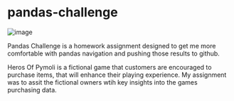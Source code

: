 #                                             pandas-challenge

![image](https://user-images.githubusercontent.com/79013025/113492507-092e4f80-9495-11eb-9918-8cabe386b10c.png)

Pandas Challenge is a homework assignment designed to get me more comfortable with pandas navigation and pushing those results to github.

Heros Of Pymoli is a fictional game that customers are encouraged to purchase items, that will enhance their playing experience.  My assignment was to assit the fictional owners wtih key insights into the games purchasing data.

